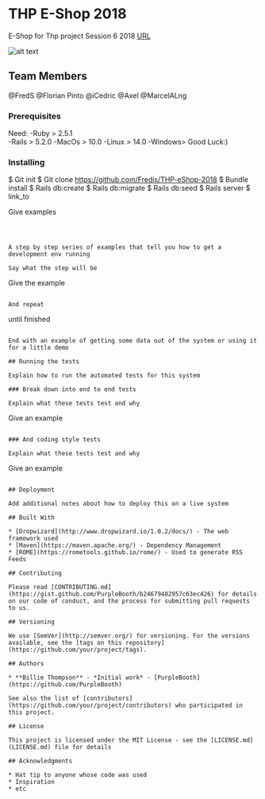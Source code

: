 # THP E-Shop 2018

E-Shop for Thp project Session 6 2018
[URL](https://www.URL_en_attente.com)

![alt text](http://image.noelshack.com/fichiers/2018/48/4/1543502890-pick-your-cat-logo.png "Logo ") 
## Team  Members

@FredS @Florian Pinto @iCedric @Axel @MarcelALng

### Prerequisites

Need:
-Ruby 	> 2.5.1 <br>
-Rails 	> 5.2.0
-MacOs	> 10.0
-Linux	> 14.0
-Windows> Good Luck:)



### Installing
$	Git init
$	Git clone https://github.com/Fredis/THP-eShop-2018
$	Bundle install
$	Rails db:create
$	Rails db:migrate
$	Rails db:seed
$	Rails server
$	link_to 

Give examples
```



A step by step series of examples that tell you how to get a development env running

Say what the step will be

```
Give the example
```

And repeat

```
until finished
```

End with an example of getting some data out of the system or using it for a little demo

## Running the tests

Explain how to run the automated tests for this system

### Break down into end to end tests

Explain what these tests test and why

```
Give an example
```

### And coding style tests

Explain what these tests test and why

```
Give an example
```

## Deployment

Add additional notes about how to deploy this on a live system

## Built With

* [Dropwizard](http://www.dropwizard.io/1.0.2/docs/) - The web framework used
* [Maven](https://maven.apache.org/) - Dependency Management
* [ROME](https://rometools.github.io/rome/) - Used to generate RSS Feeds

## Contributing

Please read [CONTRIBUTING.md](https://gist.github.com/PurpleBooth/b24679402957c63ec426) for details on our code of conduct, and the process for submitting pull requests to us.

## Versioning

We use [SemVer](http://semver.org/) for versioning. For the versions available, see the [tags on this repository](https://github.com/your/project/tags). 

## Authors

* **Billie Thompson** - *Initial work* - [PurpleBooth](https://github.com/PurpleBooth)

See also the list of [contributors](https://github.com/your/project/contributors) who participated in this project.

## License

This project is licensed under the MIT License - see the [LICENSE.md](LICENSE.md) file for details

## Acknowledgments

* Hat tip to anyone whose code was used
* Inspiration
* etc
